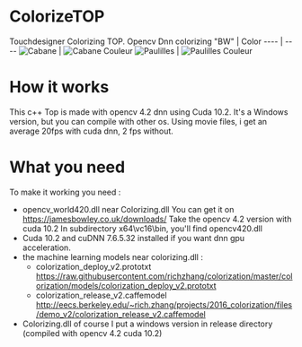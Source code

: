 # ColorizeTOP
Touchdesigner Colorizing TOP. Opencv Dnn colorizing
"BW" | Color
---- | ----
![Cabane](https://github.com/shieman/ColorizeTOP/blob/master/Images/Cabane.jpg) | ![Cabane Couleur](https://github.com/shieman/ColorizeTOP/blob/master/Images/cabane_couleur.jpg)
![Paulilles](https://github.com/shieman/ColorizeTOP/blob/master/Images/Paulliles.jpg) | ![Paulilles Couleur](https://github.com/shieman/ColorizeTOP/blob/master/Images/Paulilles_couleur.jpg)

# How it works
This c++ Top is made with opencv 4.2 dnn using Cuda 10.2.
It's a Windows version, but you can compile with other os.
Using movie files, i get an average 20fps with cuda dnn, 2 fps without.

# What you need
To make it working you need :
* opencv_world420.dll near Colorizing.dll
  You can get it on https://jamesbowley.co.uk/downloads/
  Take the opencv 4.2 version with cuda 10.2
  In subdirectory x64\vc16\bin, you'll find opencv420.dll
* Cuda 10.2 and cuDNN 7.6.5.32 installed if you want dnn gpu acceleration.
* the machine learning models near colorizing.dll :
    - colorization_deploy_v2.prototxt
    https://raw.githubusercontent.com/richzhang/colorization/master/colorization/models/colorization_deploy_v2.prototxt
    - colorization_release_v2.caffemodel
    http://eecs.berkeley.edu/~rich.zhang/projects/2016_colorization/files/demo_v2/colorization_release_v2.caffemodel
* Colorizing.dll of course
  I put a windows version in release directory (compiled with opencv 4.2 cuda 10.2)
  

